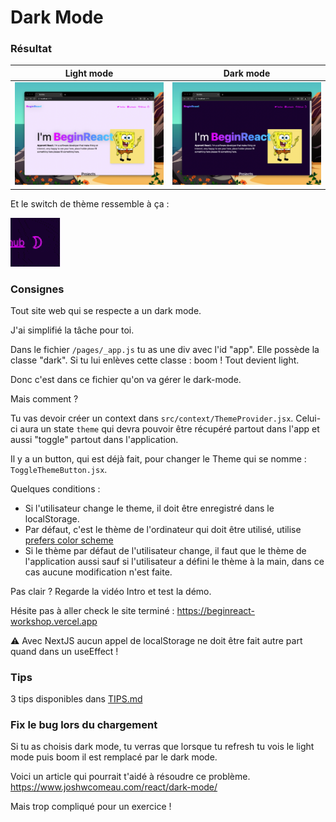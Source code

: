 # Dark Mode

### Résultat

|               Light mode               |              Dark mode               |
| :------------------------------------: | :----------------------------------: |
| ![light mode](./images/light-mode.png) | ![dark mode](./images/dark-mode.png) |

Et le switch de thème ressemble à ça :

![dark mode switch](./images/dark-mode-switch.gif)

### Consignes

Tout site web qui se respecte a un dark mode.

J'ai simplifié la tâche pour toi.

Dans le fichier `/pages/_app.js` tu as une div avec l'id "app". Elle possède
la classe "dark". Si tu lui enlèves cette classe : boom ! Tout devient light.

Donc c'est dans ce fichier qu'on va gérer le dark-mode.

Mais comment ?

Tu vas devoir créer un context dans `src/context/ThemeProvider.jsx`. Celui-ci
aura un state `theme` qui devra pouvoir être récupéré partout dans l'app et aussi
"toggle" partout dans l'application.

Il y a un button, qui est déjà fait, pour changer le Theme qui se nomme :
`ToggleThemeButton.jsx`.

Quelques conditions :

- Si l'utilisateur change le theme, il doit être enregistré dans le localStorage.
- Par défaut, c'est le thème de l'ordinateur qui doit être utilisé, utilise [prefers color scheme](https://developer.mozilla.org/fr/docs/Web/CSS/@media/prefers-color-scheme)
- Si le thème par défaut de l'utilisateur change, il faut que le thème de l'application aussi
  sauf si l'utilisateur a défini le thème à la main, dans ce cas aucune modification n'est faite.

Pas clair ? Regarde la vidéo Intro et test la démo.

Hésite pas à aller check le site terminé : https://beginreact-workshop.vercel.app

⚠️ Avec NextJS aucun appel de localStorage ne doit être fait autre part quand
dans un useEffect !

### Tips

3 tips disponibles dans [TIPS.md](./TIPS.md)

### Fix le bug lors du chargement

Si tu as choisis dark mode, tu verras que lorsque tu refresh tu vois le light mode
puis boom il est remplacé par le dark mode.

Voici un article qui pourrait t'aidé à résoudre ce problème. https://www.joshwcomeau.com/react/dark-mode/

Mais trop compliqué pour un exercice !
